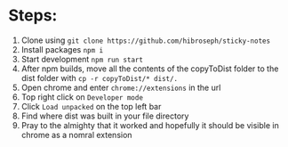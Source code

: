 # Steps:

1. Clone using `git clone https://github.com/hibroseph/sticky-notes`
2. Install packages `npm i`
3. Start development `npm run start`
4. After npm builds, move all the contents of the copyToDist folder to the dist folder with `cp -r copyToDist/* dist/.`
5. Open chrome and enter `chrome://extensions` in the url
6. Top right click on `Developer mode`
7. Click `Load unpacked` on the top left bar
8. Find where dist was built in your file directory
9. Pray to the almighty that it worked and hopefully it should be visible in chrome as a nomral extension
